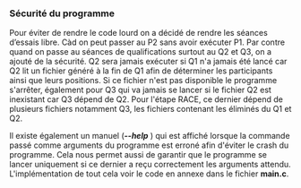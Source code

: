 ### Sécurité du programme 

Pour éviter de rendre le code lourd on a décidé de rendre les séances d’essais libre. Càd on peut passer au P2 sans 
avoir exécuter P1. Par contre quand on passe au séances de qualifications surtout au Q2 et Q3, on a ajouté de la sécurité. 
Q2 sera jamais exécuter si Q1 n'a jamais été lancé car Q2 lit un fichier généré à la fin de Q1 afin de déterminer les 
participants ainsi que leurs positions. Si ce fichier n'est pas disponible le programme s'arrêter, également pour Q3 qui va 
jamais se lancer si le fichier Q2 est inexistant car Q3 dépend de Q2. Pour l'étape RACE, ce dernier dépend de 
plusieurs fichiers notamment Q3, les fichiers contenant les éliminés du Q1 et Q2. 

Il existe également un manuel (**_--help_** ) qui est affiché lorsque la commande passé comme arguments du programme est erroné afin 
d'éviter le crash du programme. Cela nous permet aussi de garantir que le programme se lancer uniquement si ce dernier a reçu correctement 
les arguments attendu. L'implémentation de tout cela voir le code en annexe dans le fichier **main.c**.  